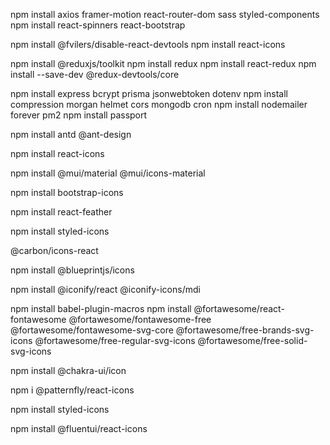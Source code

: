 <!-- Install dependencies -->

npm install axios framer-motion react-router-dom sass styled-components
npm install react-spinners react-bootstrap

npm install @fvilers/disable-react-devtools
npm install react-icons 


<!-- Redux -->
npm install @reduxjs/toolkit
npm install redux
npm install react-redux
npm install --save-dev @redux-devtools/core

<!-- Install server side for REST API -->
npm install express bcrypt prisma jsonwebtoken dotenv
npm install compression morgan helmet cors mongodb cron
npm install nodemailer forever pm2 
npm install passport

<!-- Icon libraries -->
<!-- Ant Design Icons -->
npm install antd @ant-design
<!-- React Icons -->
npm install react-icons 
<!-- MUI Icons Material -->
npm install @mui/material @mui/icons-material
<!-- Bootstrap Icon -->
npm install bootstrap-icons 
<!-- Feather React Icons -->
npm install react-feather
<!-- Styled Icons -->
npm install styled-icons
<!-- Carbon Icon React -->
@carbon/icons-react
<!-- Blueprint Icons -->
npm install @blueprintjs/icons
<!-- Iconify React -->
npm install @iconify/react @iconify-icons/mdi
<!-- React Font Awesome -->
npm install babel-plugin-macros
npm install @fortawesome/react-fontawesome @fortawesome/fontawesome-free
@fortawesome/fontawesome-svg-core
@fortawesome/free-brands-svg-icons
@fortawesome/free-regular-svg-icons
@fortawesome/free-solid-svg-icons
<!-- Chakra-ui/icon -->
npm install @chakra-ui/icon
<!-- @patternfly/react-icons -->
npm i @patternfly/react-icons

<!-- Bundled styled-icons -->
<!-- https://www.npmjs.com/package/styled-icons -->
npm install styled-icons

<!-- https://github.com/microsoft/fluentui-system-icons -->
npm install @fluentui/react-icons
